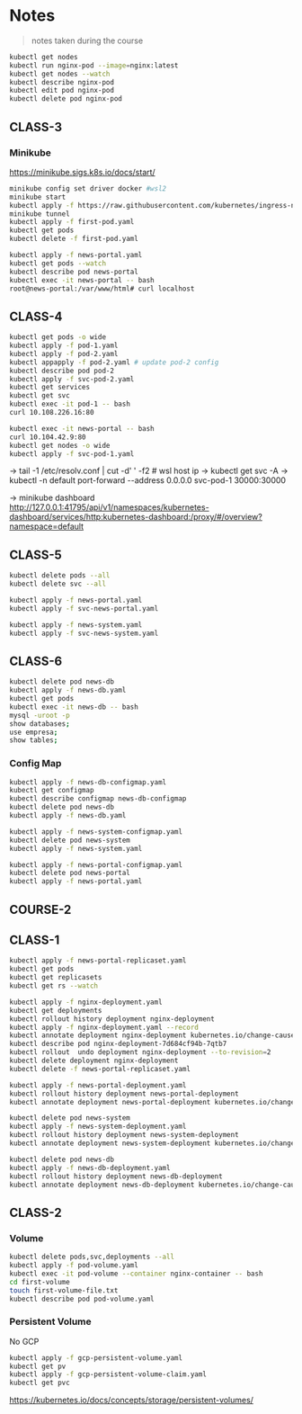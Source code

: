 # Notes

> notes taken during the course

<!-- https://gitignore.io -->
<!-- https://github.com/github/gitignore -->

```sh
kubectl get nodes
kubectl run nginx-pod --image=nginx:latest
kubectl get nodes --watch
kubectl describe nginx-pod
kubectl edit pod nginx-pod
kubectl delete pod nginx-pod
```

## CLASS-3

### Minikube

https://minikube.sigs.k8s.io/docs/start/

```sh
minikube config set driver docker #wsl2
minikube start
kubectl apply -f https://raw.githubusercontent.com/kubernetes/ingress-nginx/controller-v0.44.0/deploy/static/provider/cloud/deploy.yaml
minikube tunnel
kubectl apply -f first-pod.yaml
kubectl get pods
kubectl delete -f first-pod.yaml
```

```sh
kubectl apply -f news-portal.yaml
kubectl get pods --watch
kubectl describe pod news-portal
kubectl exec -it news-portal -- bash
root@news-portal:/var/www/html# curl localhost
```

## CLASS-4

```sh
kubectl get pods -o wide
kubectl apply -f pod-1.yaml
kubectl apply -f pod-2.yaml
kubectl appapply -f pod-2.yaml # update pod-2 config
kubectl describe pod pod-2
kubectl apply -f svc-pod-2.yaml
kubectl get services
kubectl get svc
kubectl exec -it pod-1 -- bash
curl 10.108.226.16:80
```

```sh
kubectl exec -it news-portal -- bash
curl 10.104.42.9:80
kubectl get nodes -o wide
kubectl apply -f svc-pod-1.yaml
```

-> tail -1 /etc/resolv.conf | cut -d' ' -f2 # wsl host ip
-> kubectl get svc -A
-> kubectl -n default port-forward --address 0.0.0.0 svc-pod-1 30000:30000

-> minikube dashboard
http://127.0.0.1:41795/api/v1/namespaces/kubernetes-dashboard/services/http:kubernetes-dashboard:/proxy/#/overview?namespace=default

## CLASS-5

```sh
kubectl delete pods --all
kubectl delete svc --all
```

```sh
kubectl apply -f news-portal.yaml
kubectl apply -f svc-news-portal.yaml
```

```sh
kubectl apply -f news-system.yaml
kubectl apply -f svc-news-system.yaml
```

## CLASS-6

```sh
kubectl delete pod news-db
kubectl apply -f news-db.yaml
kubectl get pods
kubectl exec -it news-db -- bash
mysql -uroot -p
show databases;
use empresa;
show tables;
```

### Config Map

```sh
kubectl apply -f news-db-configmap.yaml
kubectl get configmap
kubectl describe configmap news-db-configmap
kubectl delete pod news-db
kubectl apply -f news-db.yaml
```

```sh
kubectl apply -f news-system-configmap.yaml
kubectl delete pod news-system
kubectl apply -f news-system.yaml
```

```sh
kubectl apply -f news-portal-configmap.yaml
kubectl delete pod news-portal
kubectl apply -f news-portal.yaml
```

## COURSE-2

## CLASS-1

```sh
kubectl apply -f news-portal-replicaset.yaml
kubectl get pods
kubectl get replicasets
kubectl get rs --watch
```

```sh
kubectl apply -f nginx-deployment.yaml
kubectl get deployments
kubectl rollout history deployment nginx-deployment
kubectl apply -f nginx-deployment.yaml --record
kubectl annotate deployment nginx-deployment kubernetes.io/change-cause="Set nginx with latest version"
kubectl describe pod nginx-deployment-7d684cf94b-7qtb7
kubectl rollout  undo deployment nginx-deployment --to-revision=2
kubectl delete deployment nginx-deployment
kubectl delete -f news-portal-replicaset.yaml
```

```sh
kubectl apply -f news-portal-deployment.yaml
kubectl rollout history deployment news-portal-deployment
kubectl annotate deployment news-portal-deployment kubernetes.io/change-cause="Set news portal with version 1"
```

```sh
kubectl delete pod news-system
kubectl apply -f news-system-deployment.yaml
kubectl rollout history deployment news-system-deployment
kubectl annotate deployment news-system-deployment kubernetes.io/change-cause="Set news system with version 1"
```

```sh
kubectl delete pod news-db
kubectl apply -f news-db-deployment.yaml
kubectl rollout history deployment news-db-deployment
kubectl annotate deployment news-db-deployment kubernetes.io/change-cause="Set news db with version 1"
```

## CLASS-2

### Volume

```sh
kubectl delete pods,svc,deployments --all
kubectl apply -f pod-volume.yaml
kubectl exec -it pod-volume --container nginx-container -- bash
cd first-volume
touch first-volume-file.txt
kubectl describe pod pod-volume.yaml
```

### Persistent Volume

No GCP

```sh
kubectl apply -f gcp-persistent-volume.yaml
kubectl get pv
kubectl apply -f gcp-persistent-volume-claim.yaml
kubectl get pvc
```

https://kubernetes.io/docs/concepts/storage/persistent-volumes/
